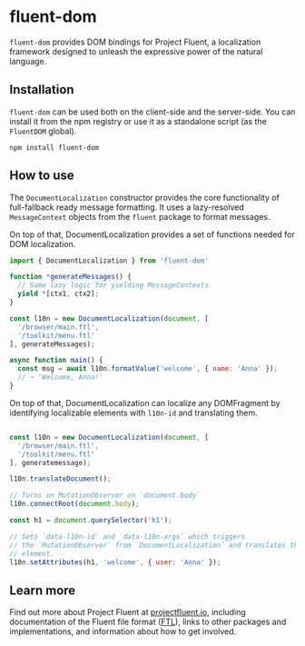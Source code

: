 # fluent-dom

`fluent-dom` provides DOM bindings for Project Fluent, a localization
framework designed to unleash the expressive power of the natural language.

## Installation

`fluent-dom` can be used both on the client-side and the server-side.  You
can install it from the npm registry or use it as a standalone script (as the
`FluentDOM` global).

    npm install fluent-dom


## How to use

The `DocumentLocalization` constructor provides the core functionality of
full-fallback ready message formatting. It uses a lazy-resolved
`MessageContext` objects from the `fluent` package to format messages.

On top of that, DocumentLocalization provides a set of functions needed
for DOM localization.

```javascript
import { DocumentLocalization } from 'fluent-dom'

function *generateMessages() {
  // Some lazy logic for yielding MessageContexts.
  yield *[ctx1, ctx2];
}

const l10n = new DocumentLocalization(document, [
  '/browser/main.ftl',
  '/toolkit/menu.ftl'
], generateMessages);

async function main() {
  const msg = await l10n.formatValue('welcome', { name: 'Anna' });
  // → 'Welcome, Anna!'
}
```

On top of that, DocumentLocalization can localize any DOMFragment by
identifying localizable elements with `l10n-id` and translating them.

```javascript

const l10n = new DocumentLocalization(document, [
  '/browser/main.ftl',
  '/toolkit/menu.ftl'
], generatemessage);

l10n.translateDocument();

// Turns on MutationObserver on `document.body`
l10n.connectRoot(document.body);

const h1 = document.querySelector('h1');

// Sets `data-l10n-id` and `data-l10n-args` which triggers
// the `MutationObserver` from `DocumentLocalization` and translates the
// element.
l10n.setAttributes(h1, 'welcome', { user: 'Anna' });
```


## Learn more

Find out more about Project Fluent at [projectfluent.io][], including
documentation of the Fluent file format ([FTL][]), links to other packages and
implementations, and information about how to get involved.


[README]: ../fluent/README.md
[projectfluent.io]: http://projectfluent.io
[FTL]: http://projectfluent.io/fluent/guide/
